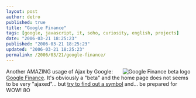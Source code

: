 ```yaml
---
layout: post
author: detro
published: true
title: "Google Finance"
tags: [google, javascript, it, soho, curiosity, english, projects]
date: "2006-03-21 18:25:23"
published: "2006-03-21 18:25:23"
updated: "2006-03-21 18:25:23"
permalink: /2006/03/21/google-finance/
---
```


<img src="http://finance.google.com/finance/images/logo_finance.gif" alt="Google Finance beta logo" align="right" />
Another AMAZING usage of Ajax by Google: <a href="http://finance.google.com/finance">Google Finance</a>.
It's obviously a "beta" and the home page does not seems to be very "ajaxed"... but <a href="http://finance.google.com/finance?q=aapl&btnG=Search">try to find out a symbol</a> and... be prepared for WOW! 8O

